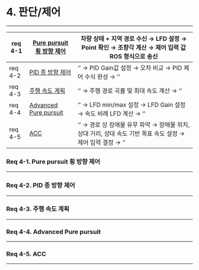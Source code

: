 # 4. 판단/제어

---

| req 4-1 | [Pure pursuit 횡 방향 제어](#req-4-1-pure-pursuit-횡-방향-제어) | 차량 상태 + 지역 경로 수신 → LFD 설정 → Point 확인 → 조향각 계산 → 제어 입력 값 ROS 형식으로 송신 |
| --- | --- | --- |
| req 4-2  | [PID 종 방향 제어](#req-4-2-pid-종-방향-제어) | ‘’  → PID Gain값 설정 → 오차 비교 → PID 제어 수식 완성 → ‘’ |
| req 4-3 | [주행 속도 계획](#req-4-3-주행-속도-계획) | ‘’ → 주행 경로 곡률 및 최대 속도 계산 → ‘’ |
| req 4-4 | [Advanced Pure pursuit](#req-4-4-advanced-pure-pursuit) | ‘’ → LFD min/max 설정 → LFD Gain 설정 → 속도 비례 LFD 계산 → ‘’ |
| req 4-5 | [ACC](#req-4-5-acc) | ‘’ → 경로 상 장애물 유무 파악 → 장애물 위치, 상대 거리, 상대 속도 기반 목표 속도 설정 → 제어 입력 결정 → ‘’ |

### Req 4-1. Pure pursuit 횡 방향 제어

---

### Req 4-2. PID 종 방향 제어

---

### Req 4-3. 주행 속도 계획

---

### Req 4-4. Advanced Pure pursuit

---

### Req 4-5. ACC

---